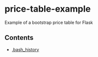 # price-table-example
Example of a bootstrap price table for Flask
## Contents
- [.bash_history](bash_history.md)
